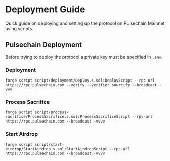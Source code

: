 # Deployment Guide
Quick guide on deploying and setting up the protocol on Pulsechain Mainnet using scripts.

## Pulsechain Deployment
Before trying to deploy the protocol a private key must be specified in `.env`.

### Deployment
```
forge script script/deployment/Deploy.s.sol:DeployScript --rpc-url https://rpc.pulsechain.com --verify --verifier sourcify --broadcast -vvv
```

### Process Sacrifice
```
forge script script/process-sacrifice/ProcessSacrifice.s.sol:ProcessSacrificeScript --rpc-url https://rpc.pulsechain.com --broadcast -vvvv
```

### Start Airdrop
```
forge script script/start-airdrop/StartAirdrop.s.sol:StartAirdropScript --rpc-url https://rpc.pulsechain.com --broadcast -vvvv
```